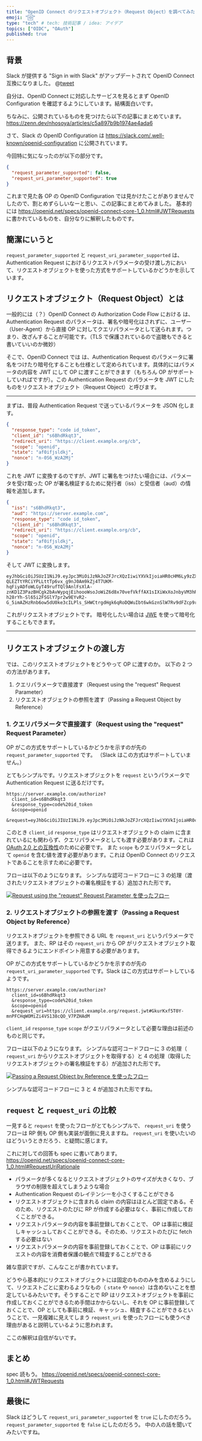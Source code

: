 ```yaml
---
title: "OpenID Connect のリクエストオブジェクト（Request Object）を調べてみた"
emoji: "🆔"
type: "tech" # tech: 技術記事 / idea: アイデア
topics: ["OIDC", "OAuth"]
published: true
---
```


## 背景

Slack が提供する "Sign in with Slack" がアップデートされて OpenID Connect 互換になりました。
@[tweet](https://twitter.com/seratch_ja/status/1420967458521772034)

自分は、OpenID Connect に対応したサービスを見るとまず OpenID Configuration を確認するようにしています。結構面白いです。

ちなみに、公開されているものを見つけたら以下の記事にまとめています。
https://zenn.dev/nhosoya/articles/c5a897b9b1974ae4ada6

さて、Slack の OpenID Configuration は https://slack.com/.well-known/openid-configuration に公開されています。

今回特に気になったのが以下の部分です。

```json
{
  "request_parameter_supported": false,
  "request_uri_parameter_supported": true
}
```

これまで見た各 OP の OpenID Configuration では見かけたことがありませんでしたので、割とめずらしいなーと思い、この記事にまとめてみました。
基本的には https://openid.net/specs/openid-connect-core-1_0.html#JWTRequests に書かれているものを、自分なりに解釈したものです。

## 簡潔にいうと

`request_parameter_supported` と `request_uri_parameter_supported` は、Authentication Request におけるリクエストパラメータの受け渡し方において、リクエストオブジェクトを使った方式をサポートしているかどうかを示しています。

## リクエストオブジェクト（Request Object）とは

一般的には（？）OpenID Connect の Authorization Code Flow における は、Authentication Request のパラメータは、署名や暗号化はされずに、ユーザー（User-Agent）から直接 OP に対してクエリパラメータとして送られます。つまり、改ざんすることが可能です。（TLS で保護されているので盗聴もできると書いていいのか微妙）

そこで、OpenID Connect では は、Authentication Request のパラメータに署名をつけたり暗号化することも仕様として定められています。具体的にはパラメータの内容を JWT にして OP に渡すことができます（もちろん OP がサポートしていればですが）。この Authentication Request のパラメータを JWT にしたものをリクエストオブジェクト（Request Object）と呼びます。

---

まずは、普段 Authentication Request で送っているパラメータを JSON 化します。

```json
{
  "response_type": "code id_token",
  "client_id": "s6BhdRkqt3",
  "redirect_uri": "https://client.example.org/cb",
  "scope": "openid",
  "state": "af0ifjsldkj",
  "nonce": "n-0S6_WzA2Mj"
}
```

これを JWT に変換するのですが、JWT に署名をつけたい場合には、パラメータを受け取った OP が署名検証するために発行者（iss）と受信者（aud）の情報を追加します。

```json
{
  "iss": "s6BhdRkqt3",
  "aud": "https://server.example.com",
  "response_type": "code id_token",
  "client_id": "s6BhdRkqt3",
  "redirect_uri": "https://client.example.org/cb",
  "scope": "openid",
  "state": "af0ifjsldkj",
  "nonce": "n-0S6_WzA2Mj"
}
```

そして JWT に変換します。

```
eyJhbGciOiJSUzI1NiJ9.eyJpc3MiOiJzNkJoZFJrcXQzIiwiYXVkIjoiaHR0cHM6Ly9zZXJ2ZXIuZXhhbXBsZS5jb20iLCJyZXNwb25zZV90eXBlIjoiY29kZSBpZF90b2tlbiIsImNsaWVudF9pZCI6InM2QmhkUmtxdDMiLCJyZWRpcmVjdF91cmkiOiJodHRwczovL2NsaWVudC5leGFtcGxlLm9yZy9jYiIsInNjb3BlIjoib3BlbmlkIiwic3RhdGUiOiJhZjBpZmpzbGRraiIsIm5vbmNlIjoibi0wUzZfV3pBMk1qIn0.xJlut1ecyeQ8qBZrRVb9pCKiIh-QLEZTtYRCiYPLLttTp6vx_g9nJ0Am9kZj4T7UKM-hqFiyADfoWLGyT49rufTQl9AnlFsXlA-znKD1Z3PazBHCgk2bAvWypqjEihoooWsoJoWiZ6d8x70vefVkffAX1sIXiWxXoJnbyVM3hRBp2FOf6zt7yY-h28rYh-Sl65i2FSGlY7pr2w9EYvR2-G_5imAZHzRnb6ow5dU0ke3cILPls_SHWCtrgdHgk6qRoDQWuIbt6wkGznSlW7Rv9dFZcp9rN39bQDdh_3LcJBawPzreW0HMvS_vDRgzk4mAhqEkN1OOegrdTSPhTlGknQ
```

これがリクエストオブジェクトです。
暗号化したい場合は [JWE](https://datatracker.ietf.org/doc/html/rfc7516) を使って暗号化することもできます。

---

## リクエストオブジェクトの渡し方

では、このリクエストオブジェクトをどうやって OP に渡すのか。
以下の 2 つの方法があります。

1. クエリパラメータで直接渡す（Request using the "request" Request Parameter）
2. リクエストオブジェクトの参照を渡す（Passing a Request Object by Reference）

### 1. クエリパラメータで直接渡す（Request using the "request" Request Parameter）

OP がこの方式をサポートしているかどうかを示すのが先の `request_parameter_supported` です。
（Slack はこの方式はサポートしていません。）

とてもシンプルです。リクエストオブジェクトを `request` というパラメータで Authentication Request に送るだけです。

```
https://server.example.com/authorize?
  client_id=s6BhdRkqt3
  &response_type=code%20id_token
  &scope=openid
  &request=eyJhbGciOiJIUzI1NiJ9.eyJpc3MiOiJzNkJoZFJrcXQzIiwiYXVkIjoiaHR0cHM6Ly9zZXJ2ZXIuZXhhbXBsZS5jb20iLCJyZXNwb25zZV90eXBlIjoiY29kZSBpZF90b2tlbiIsImNsaWVudF9pZCI6InM2QmhkUmtxdDMiLCJyZWRpcmVjdF91cmkiOiJodHRwczovL2NsaWVudC5leGFtcGxlLm9yZy9jYiIsInNjb3BlIjoib3BlbmlkIiwic3RhdGUiOiJhZjBpZmpzbGRraiIsIm5vbmNlIjoibi0wUzZfV3pBMk1qIn0.WseHWNXmoD_a7GG9yLBOrYV09jJ5RpjPaEMZ6pPB4MA
```

このとき `client_id` `response_type` はリクエストオブジェクトの claim に含まれているにも関わらず、クエリパラメータとしても渡す必要があります。これは [OAuth 2.0 との互換性](https://datatracker.ietf.org/doc/html/rfc6749#section-4.1.1)のために必要です。
また `scope` もクエリパラメータとして `openid` を含む値を渡す必要があります。これは OpenID Connect のリクエストであることを示すために必要です。

フローは以下のようになります。
シンプルな認可コードフローに 3 の処理（渡されたリクエストオブジェクトの署名検証をする）追加された形です。

[![Request using the "request" Request Parameter を使ったフロー](http://www.plantuml.com/plantuml/png/JP2z3i8m38JtF4Kc10DYhn1gnSJKAeA5hJykDL0770V4snDe2zcIqvVlJacTb2o-lwhIYoNVLy3gu82p4v0iDwP8z8vGuYmFMUQbEsg6kmSdUlvSJUU5oei1UG1Z-z9cPFBg37NaMVz5uOPrAMX9p_JMaWl1L_E34ytG84-2QLmqnDq-xvGPo_Vs0ZHs3ouJfH4SLRH8w3gL0ZNXGzu0)](http://www.plantuml.com/plantuml/uml/JP2z3i8m38JtF4Kc10DYhn1gnSJKAeA5hJykDL0770V4snDe2zcIqvVlJacTb2o-lwhIYoNVLy3gu82p4v0iDwP8z8vGuYmFMUQbEsg6kmSdUlvSJUU5oei1UG1Z-z9cPFBg37NaMVz5uOPrAMX9p_JMaWl1L_E34ytG84-2QLmqnDq-xvGPo_Vs0ZHs3ouJfH4SLRH8w3gL0ZNXGzu0)

### 2. リクエストオブジェクトの参照を渡す（Passing a Request Object by Reference）

リクエストオブジェクトを参照できる URL を `request_uri` というパラメータで送ります。
また、RP はその `request_uri` から OP がリクエストオブジェクト取得できるようにエンドポイント用意する必要があります。

OP がこの方式をサポートしているかどうかを示すのが先の `request_uri_parameter_supported` です。Slack はこの方式はサポートしているようです。

```
https://server.example.com/authorize?
  client_id=s6BhdRkqt3
  &response_type=code%20id_token
  &scope=openid
  &request_uri=https://client.example.org/request.jwt#GkurKxf5T0Y-mnPFCHqWOMiZi4VS138cQO_V7PZHAdM
```

`client_id` `response_type` `scope` がクエリパラメータとして必要な理由は前述のものと同じです。

フローは以下のようになります。
シンプルな認可コードフローに 3 の処理（ `request_uri` からリクエストオブジェクトを取得する）と 4 の処理（取得したリクエストオブジェクトの署名検証をする）が追加された形です。

[![Passing a Request Object by Reference を使ったフロー](http://www.plantuml.com/plantuml/png/NP2z3i8m38JtF4Kc10DYhn1gnSJKgeA51VN7fGRgGEA0U7k2sfgVBJcVxpivTbnOzjr55PuD-Qu4gtOER784ulagpoAz8UHlBGrQuhdTQmit3uxrzB4OtmTlSQRIh5zjWAjMvuCjBKzGSHZs6NUms3p_fm9QVaZXXrN1Q4XFzDgG0-fZn1m5VerM0gIzD7NNzvxA1_ZMd856jlGTLJ7_81eaTAsAWUfmiHS0)](http://www.plantuml.com/plantuml/uml/NP2z3i8m38JtF4Kc10DYhn1gnSJKgeA51VN7fGRgGEA0U7k2sfgVBJcVxpivTbnOzjr55PuD-Qu4gtOER784ulagpoAz8UHlBGrQuhdTQmit3uxrzB4OtmTlSQRIh5zjWAjMvuCjBKzGSHZs6NUms3p_fm9QVaZXXrN1Q4XFzDgG0-fZn1m5VerM0gIzD7NNzvxA1_ZMd856jlGTLJ7_81eaTAsAWUfmiHS0)

シンプルな認可コードフローに 3 と 4 が追加された形ですね。

## `request` と `request_uri` の比較

一見すると `request` を使ったフローがとてもシンプルで、 `request_uri` を使うフローは RP 側も OP 側も実装が面倒に見えますね。
`request_uri` を使いたいのはどういうときだろう、と疑問に感じます。

これに対しての回答も spec に書いてあります。 https://openid.net/specs/openid-connect-core-1_0.html#RequestUriRationale

- パラメータが多くなるとリクエストオブジェクトのサイズが大きくなり、ブラウザの制限を超えてしまうような場合
- Authentication Request のレイテンシーを小さくすることができる
- リクエストオブジェクトに含まれる claim の内容はほとんど固定である。そのため、リクエストのたびに RP が作成する必要はなく、事前に作成しておくことができる。
- リクエストパラメータの内容を事前登録しておくことで、 OP は事前に検証しキャッシュしておくことができる。そのため、リクエストのたびに fetch する必要はない
- リクエストパラメータの内容を事前登録しておくことで、OP は事前にリクエストの内容を消費者保護の観点で精査することができる

雑な意訳ですが、こんなことが書かれています。

どうやら基本的にリクエストオブジェクトには固定のもののみを含めるようにして、リクエストごとに変わるようなもの（ `state` や `nonce`）は含めないことを想定しているみたいです。そうすることで RP はリクエストオブジェクトを事前に作成しておくことができるため手間はかからないし、それを OP に事前登録しておくことで、OP としても事前に検証、キャッシュ、精査することができるということで、一見複雑に見えてしまう `request_uri` を使ったフローにも使うべき理由があると説明しているように思われます。

ここの解釈は自信がないです。

## まとめ

spec 読もう。
https://openid.net/specs/openid-connect-core-1_0.html#JWTRequests

## 最後に

Slack はどうして `request_uri_parameter_supported` を `true` にしたのだろう。
`request_parameter_supported` を `false` にしたのだろう。
中の人の話を聞いてみたいですね。
